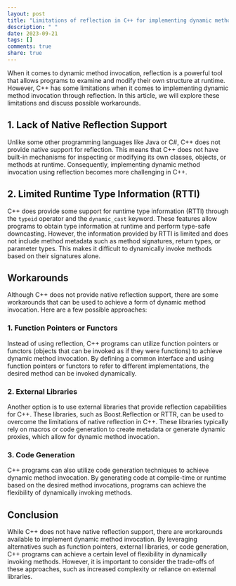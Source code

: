 ```yaml
---
layout: post
title: "Limitations of reflection in C++ for implementing dynamic method invocation."
description: " "
date: 2023-09-21
tags: []
comments: true
share: true
---
```


When it comes to dynamic method invocation, reflection is a powerful tool that allows programs to examine and modify their own structure at runtime. However, C++ has some limitations when it comes to implementing dynamic method invocation through reflection. In this article, we will explore these limitations and discuss possible workarounds.

## 1. Lack of Native Reflection Support

Unlike some other programming languages like Java or C#, C++ does not provide native support for reflection. This means that C++ does not have built-in mechanisms for inspecting or modifying its own classes, objects, or methods at runtime. Consequently, implementing dynamic method invocation using reflection becomes more challenging in C++.

## 2. Limited Runtime Type Information (RTTI)

C++ does provide some support for runtime type information (RTTI) through the `typeid` operator and the `dynamic_cast` keyword. These features allow programs to obtain type information at runtime and perform type-safe downcasting. However, the information provided by RTTI is limited and does not include method metadata such as method signatures, return types, or parameter types. This makes it difficult to dynamically invoke methods based on their signatures alone.

## Workarounds

Although C++ does not provide native reflection support, there are some workarounds that can be used to achieve a form of dynamic method invocation. Here are a few possible approaches:

### 1. Function Pointers or Functors

Instead of using reflection, C++ programs can utilize function pointers or functors (objects that can be invoked as if they were functions) to achieve dynamic method invocation. By defining a common interface and using function pointers or functors to refer to different implementations, the desired method can be invoked dynamically.

### 2. External Libraries

Another option is to use external libraries that provide reflection capabilities for C++. These libraries, such as Boost.Reflection or RTTR, can be used to overcome the limitations of native reflection in C++. These libraries typically rely on macros or code generation to create metadata or generate dynamic proxies, which allow for dynamic method invocation.

### 3. Code Generation

C++ programs can also utilize code generation techniques to achieve dynamic method invocation. By generating code at compile-time or runtime based on the desired method invocations, programs can achieve the flexibility of dynamically invoking methods.

## Conclusion

While C++ does not have native reflection support, there are workarounds available to implement dynamic method invocation. By leveraging alternatives such as function pointers, external libraries, or code generation, C++ programs can achieve a certain level of flexibility in dynamically invoking methods. However, it is important to consider the trade-offs of these approaches, such as increased complexity or reliance on external libraries.